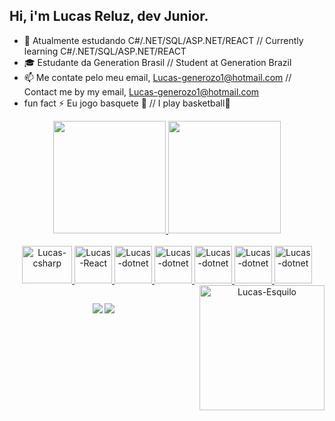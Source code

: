 ## Hi, i'm Lucas Reluz, dev Junior.
- 🌱 Atualmente estudando C#/.NET/SQL/ASP.NET/REACT // Currently learning C#/.NET/SQL/ASP.NET/REACT
- 🎓 Estudante da Generation Brasil // Student at Generation Brazil
- 📫 Me contate pelo meu email, Lucas-generozo1@hotmail.com // Contact me by my email, Lucas-generozo1@hotmail.com
- fun fact ⚡ Eu jogo basquete 🏀 // I play basketball🏀

<div align="center">
  <a href="https://github.com/Lucas-Reluz">
  <img height="180em" src="https://github-readme-stats.vercel.app/api?username=Lucas-Reluz&show_icons=true&theme=cobalt&include_all_commits=true&count_private=true"/>
  <img height="180em" src="https://github-readme-stats.vercel.app/api/top-langs/?username=Lucas-Reluz&layout=compact&langs_count=7&theme=cobalt"/>
</div>
  <div style="display: inline_block" align="center"><br>
  <img align="justify" alt="Lucas-csharp" height="60" width="80" src="https://cdn.jsdelivr.net/gh/devicons/devicon/icons/csharp/csharp-original.svg" />
  <img  align="justify" alt="Lucas-React" height="60" widht="80" src="https://cdn.jsdelivr.net/gh/devicons/devicon/icons/react/react-original-wordmark.svg" />
  <img align="justify" alt="Lucas-dotnet" height="60" widht="80" src="https://cdn.jsdelivr.net/gh/devicons/devicon/icons/dot-net/dot-net-original-wordmark.svg" />
  <img align="justify" alt="Lucas-dotnet" height="60" widht="80" src="https://cdn.jsdelivr.net/gh/devicons/devicon/icons/typescript/typescript-original.svg" />
  <img align="justify" alt="Lucas-dotnet" height="60" widht="80" src="https://cdn.jsdelivr.net/gh/devicons/devicon/icons/html5/html5-plain-wordmark.svg" />
  <img align="justify" alt="Lucas-dotnet" height="60" widht="80" src="https://cdn.jsdelivr.net/gh/devicons/devicon/icons/css3/css3-original-wordmark.svg" />
  <img align="justify" alt="Lucas-dotnet" height="60" widht="80" src="https://cdn.jsdelivr.net/gh/devicons/devicon/icons/javascript/javascript-plain.svg" />
  <img align="right" alt="Lucas-Esquilo" height="200" widht= "80" src="https://media.giphy.com/media/26tn33aiTi1jkl6H6/giphy.gif" />
  </div>
  
  ##    
    
  <div align="center">
  <a href="https://www.instagram.com/lucas_reluz223/" target="_blank"><img src="https://img.shields.io/badge/-Instagram-%23E4405F?style=for-the-badge&logo=instagram&logoColor=white" target="_blank"></a>
  <a href="https://www.linkedin.com/in/lucas-reluz-493549220/" target="_blank"><img src="https://img.shields.io/badge/-LinkedIn-%230077B5?style=for-the-badge&logo=linkedin&logoColor=white" target="_blank"></a> 
      </div>
